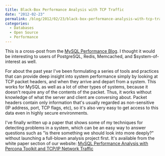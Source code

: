 ```yaml
---
title: Black-Box Performance Analysis with TCP Traffic
date: "2012-02-23"
permalink: /blog/2012/02/23/black-box-performance-analysis-with-tcp-traffic/
categories:
  - Databases
  - Open Source
  - Performance
---
```

This is a cross-post from the [MySQL Performance Blog][1]. I thought it would be interesting to users of PostgreSQL, Redis, Memcached, and $system-of-interest as well.

For about the past year I've been formulating a series of tools and practices that can provide deep insight into system performance simply by looking at TCP packet headers, and when they arrive and depart from a system. This works for MySQL as well as a lot of other types of systems, because it doesn't require any of the contents of the packet. Thus, it works without knowledge of what the server and client are conversing about. Packet headers contain only information that's usually regarded as non-sensitive (IP address, port, TCP flags, etc), so it's also very easy to get access to this data even in highly secure environments.

I've finally written up a paper that shows some of my techniques for detecting problems in a system, which can be an easy way to answer questions such as "is there something we should look into more deeply?" without launching a full-blown analysis project first. It's available from the white paper section of our website: [MySQL Performance Analysis with Percona Toolkit and TCP/IP Network Traffic][2]

 [1]: http://www.mysqlperformanceblog.com/2012/02/23/black-box-mysql-performance-analysis-with-tcp-traffic/
 [2]: http://www.percona.com/about-us/mysql-white-paper/mysql-performance-analysis-with-percona-toolkit-and-tcp-ip-network-traffic/
